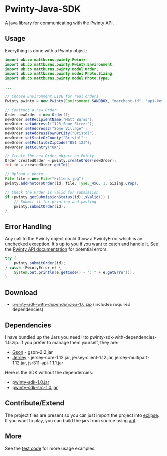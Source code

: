 Pwinty-Java-SDK
===============

A java library for communicating with the [Pwinty API](http://www.pwinty.com/api.html).


Usage
-----

Everything is done with a Pwinty object:

``` java
import uk.co.mattburns.pwinty.Pwinty;
import uk.co.mattburns.pwinty.Pwinty.Environment;
import uk.co.mattburns.pwinty.model.Order;
import uk.co.mattburns.pwinty.model.Photo.Sizing;
import uk.co.mattburns.pwinty.model.Photo.Type;

...

// Choose Environment.LIVE for real orders
Pwinty pwinty = new Pwinty(Environment.SANDBOX, "merchant-id", "api-key");

// Contruct a new Order
Order newOrder = new Order();
newOrder.setRecipientName("Matt Burns");
newOrder.setAddress1("123 Some Street");
newOrder.setAddress2("Some Village");
newOrder.setAddressTownOrCity("Bristol");
newOrder.setStateOrCounty("Bristol");
newOrder.setPostalOrZipCode("BS1 123");
newOrder.setCountry("UK");

// Create the new Order object on Pwinty
Order createdOrder = pwinty.createOrder(newOrder);
int id = createdOrder.getId();

// Upload a photo
File file = new File("kittens.jpg");
pwinty.addPhotoToOrder(id, file, Type._4x6, 1, Sizing.Crop);

// Check the Order is valid for submission
if (pwinty.getSubmissionStatus(id).isValid()) {
	// Submit it for printing and posting
	pwinty.submitOrder(id);
}
```


Error Handling
--------------

Any call to the Pwinty object could throw a PwintyError which is an unchecked exception. It's up to you if you want to catch and handle it. See the [Pwinty API documentation](http://www.pwinty.com/api.html) for potential errors.

``` java
try {
	pwinty.submitOrder(id);
} catch (PwintyError e) {
	System.out.println(e.getCode() + ": " + e.getError());
}
```

Download
--------

- [pwinty-sdk-with-dependencies-1.0.zip](https://github.com/downloads/mattburns/pwinty-java-sdk/pwinty-sdk-with-dependencies-1.0.zip) (includes required dependencies)


Dependencies
------------

I have bundled up the Jars you need into pwinty-sdk-with-dependencies-1.0.zip. If you prefer to manage them yourself, they are:

- [Gson](https://code.google.com/p/google-gson/) - gson-2.2.jar
- [Jersey](http://jersey.java.net/) - jersey-core-1.12.jar, jersey-client-1.12.jar, jersey-multipart-1.12.jar, jsr311-api-1.1.1.jar

Here is the SDK without the dependencies:

- [pwinty-sdk-1.0.jar](https://github.com/downloads/mattburns/pwinty-java-sdk/pwinty-sdk-1.0.jar)
- [pwinty-sdk-src-1.0.jar](https://github.com/downloads/mattburns/pwinty-java-sdk/pwinty-sdk-src-1.0.jar)


Contribute/Extend
-----------------

The project files are present so you can just import the project into [eclipse](http://www.eclipse.org/).
If you want to play, you can build the jars from source using [ant](http://ant.apache.org/). 

More
----

See the [test code](https://github.com/mattburns/pwinty-java-sdk/blob/master/pwinty-java-sdk/src/test/uk/co/mattburns/pwinty/PwintyTest.java) for more usage examples.
